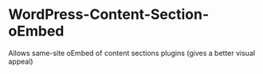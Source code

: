 # WordPress-Content-Section-oEmbed
Allows same-site oEmbed of content sections plugins (gives a better visual appeal)
